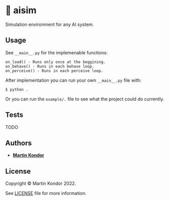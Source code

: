 # 🤖 aisim

Simulation environment for any AI system.

## Usage

See ```__main__.py``` for the implemenable functions:

```
on_load() - Runs only once at the beggining.
on_behave() - Runs in each behave loop.
on_perceive() - Runs in each perceive loop.
```

After implementation you can run your own ```__main__.py``` file with:

```$ python .```

Or you can run the ```example/.``` file to see what the project could do currently.

## Tests

TODO

## Authors

* **[Martin Kondor](https://github.com/MartinKondor)**


## License 

Copyright &copy; Martin Kondor 2022.

See [LICENSE](./LICENSE) file for more information.
